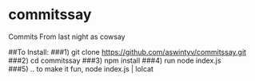 # commitssay
Commits From last night as cowsay

##To Install: 
###1) git clone https://github.com/aswintyv/commitssay.git
###2) cd commitssay
###3) npm install 
###4) run node index.js  
###5) .. to make it fun, node index.js | lolcat
